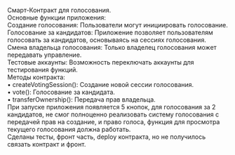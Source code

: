 Смарт-Контракт для голосования.  
Основные функции приложения:  
 Создание голосования: Пользователи могут инициировать голосование.  
 Голосование за кандидатов: Приложение позволяет пользователям голосовать за кандидатов, основываясь на сессиях голосования.  
 Смена владельца голосования: Только владелец голосования может передавать управление.  
 Тестовые аккаунты: Возможность переключать аккаунты для тестирования функций.  
Методы контракта:  
 • createVotingSession(): Создание новой сессии голосования.  
 • vote(): Голосование за кандидата.  
 • transferOwnership(): Передача прав владельца.  
При запуске приложения появляется 5 кнопок, для голосования за 2 кандидатов, не смог полноценно реализовать систему голосования с передачей прав на создание, и право голоса, функция для просмотра текущего голосования должна работать.  
Сделаны тесты, фронт часть, deploy контракта, но не получилось связать контракт и фронт.
